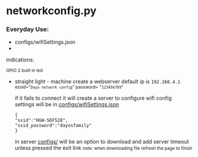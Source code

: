 # networkconfig.py
### Everyday Use:
-   configs/wifiSettings.json 
-   
indications:

<small> GPIO 2 built in led</small>
-   straight light - machine create a webserver default ip is `192.168.4.1` <small> essid="`Dayo network config`" password= "`123456789`" </small>

    if it fails to connect it will create a server to configure wifi config settings will be in [configs/wifiSettings.json](configs/wifiSettings.json)
    ```
    {
    "ssid":"HGW-5DF528",
    "ssid_password":"dayosfamily"
    }
    ```

    in server [configs/](configs/) will be an option to download and add server timeout unless pressed the exit link <small> note: when downloading file refresh the page to finish</small>

